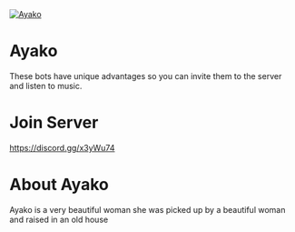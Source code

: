 <a href="https://discordbots.org/bot/572975377291542540" >
  <img src="https://discordbots.org/api/widget/572975377291542540.svg" alt="Ayako" />
</a>

# Ayako
 These bots have unique advantages so you can invite them to the server and listen to music.

# Join Server
https://discord.gg/x3yWu74

# About Ayako
Ayako is a very beautiful woman she was picked up by a beautiful woman and raised in an old house
